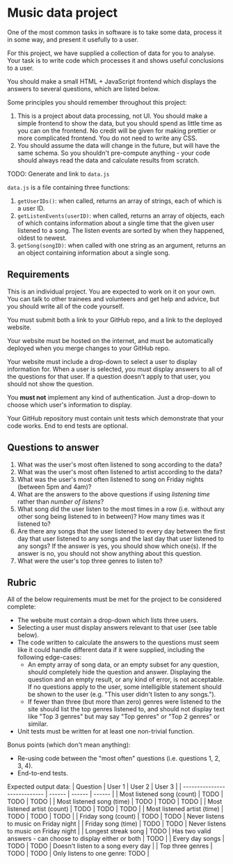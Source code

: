 # Music data project

One of the most common tasks in software is to take some data, process it in some way, and present it usefully to a user.

For this project, we have supplied a collection of data for you to analyse. Your task is to write code which processes it and shows useful conclusions to a user.

You should make a small HTML + JavaScript frontend which displays the answers to several questions, which are listed below.

Some principles you should remember throughout this project:
1. This is a project about data processing, not UI. You should make a simple frontend to show the data, but you should spend as little time as you can on the frontend. No credit will be given for making prettier or more complicated frontend. You do not need to write any CSS.
2. You should assume the data will change in the future, but will have the same schema. So you shouldn't pre-compute anything - your code should always read the data and calculate results from scratch.

TODO: Generate and link to `data.js`

`data.js` is a file containing three functions:
1. `getUserIDs()`: when called, returns an array of strings, each of which is a user ID.
1. `getListenEvents(userID)`: when called, returns an array of objects, each of which contains information about a single time that the given user listened to a song. The listen events are sorted by when they happened, oldest to newest.
2. `getSong(songID)`: when called with one string as an argument, returns an an object containing information about a single song.

## Requirements

This is an individual project. You are expected to work on it on your own. You can talk to other trainees and volunteers and get help and advice, but you should write all of the code yourself.

You must submit both a link to your GitHub repo, and a link to the deployed website.

Your website must be hosted on the internet, and must be automatically deployed when you merge changes to your GitHub repo.

Your website must include a drop-down to select a user to display information for. When a user is selected, you must display answers to all of the questions for that user. If a question doesn't apply to that user, you should not show the question.

You **must not** implement any kind of authentication. Just a drop-down to choose which user's information to display.

Your GitHub repository must contain unit tests which demonstrate that your code works. End to end tests are optional.

## Questions to answer

1. What was the user's most often listened to song according to the data?
2. What was the user's most often listened to artist according to the data?
3. What was the user's most often listened to song on Friday nights (between 5pm and 4am)?
4. What are the answers to the above questions if using _listening time_ rather than _number of listens_?
5. What song did the user listen to the most times in a row (i.e. without any other song being listened to in between)? How many times was it listened to?
6. Are there any songs that the user listened to every day between the first day that user listened to any songs and the last day that user listened to any songs? If the answer is yes, you should show which one(s). If the answer is no, you should not show anything about this question.
7. What were the user's top three genres to listen to?

## Rubric

All of the below requirements must be met for the project to be considered complete:

* The website must contain a drop-down which lists three users.
* Selecting a user must display answers relevant to that user (see table below).
* The code written to calculate the answers to the questions must seem like it could handle different data if it were supplied, including the following edge-cases:
  * An empty array of song data, or an empty subset for any question, should completely hide the question and answer. Displaying the question and an empty result, or any kind of error, is not acceptable. If no questions apply to the user, some intelligible statement should be shown to the user (e.g. "This user didn't listen to any songs.").
  * If fewer than three (but more than zero) genres were listened to the site should list the top genres listened to, and should not display text like "Top 3 genres" but may say "Top genres" or "Top 2 genres" or similar.
* Unit tests must be written for at least one non-trivial function.

Bonus points (which don't mean anything):

* Re-using code between the "most often" questions (i.e. questions 1, 2, 3, 4).
* End-to-end tests.


Expected output data:
| Question                     | User 1 | User 2 | User 3 |
| ---------------------------- | ------ | ------ | ------ |
| Most listened song (count)   | TODO   | TODO   | TODO   |
| Most listened song (time)    | TODO   | TODO   | TODO   |
| Most listened artist (count) | TODO   | TODO   | TODO   |
| Most listened artist (time)  | TODO   | TODO   | TODO   |
| Friday song (count)          | TODO   | TODO   | Never listens to music on Friday night |
| Friday song (time)           | TODO   | TODO   | Never listens to music on Friday night |
| Longest streak song          | TODO   | Has two valid answers - can choose to display either or both | TODO |
| Every day songs              | TODO   | TODO   | Doesn't listen to a song every day |
| Top three genres             | TODO   | TODO   | Only listens to one genre: TODO |
